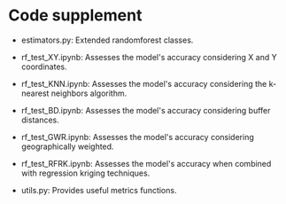 # Code supplement

- estimators.py: Extended randomforest classes. 

- rf_test_XY.ipynb: Assesses the model's accuracy considering X and Y coordinates.

- rf_test_KNN.ipynb: Assesses the model's accuracy considering the k-nearest neighbors algorithm.

- rf_test_BD.ipynb: Assesses the model's accuracy considering buffer distances.

- rf_test_GWR.ipynb: Assesses the model's accuracy considering geographically weighted.

- rf_test_RFRK.ipynb: Assesses the model's accuracy when combined with regression kriging techniques.

- utils.py: Provides useful metrics functions.